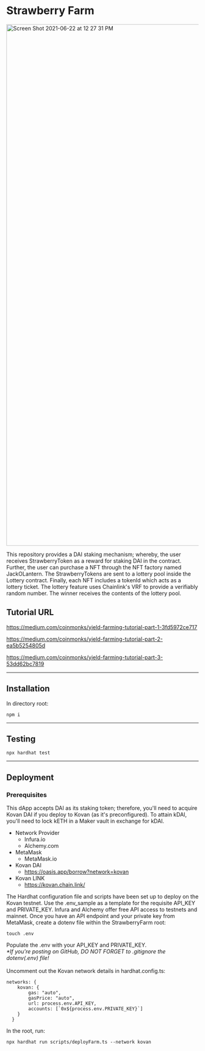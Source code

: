 # Strawberry Farm

<img width="1367" alt="Screen Shot 2021-06-22 at 12 27 31 PM" src="https://user-images.githubusercontent.com/69282788/122964969-cd00e180-d355-11eb-899a-21e59c621ed4.png">

This repository provides a DAI staking mechanism; whereby, the user receives StrawberryToken as a reward for staking DAI in the contract. Further, the user can purchase a NFT through the NFT factory named JackOLantern. The StrawberryTokens are sent to a lottery pool inside the Lottery contract. Finally, each NFT includes a tokenId which acts as a lottery ticket. The lottery feature uses Chainlink's VRF to provide a verifiably random number. The winner receives the contents of the lottery pool. 

## Tutorial URL
https://medium.com/coinmonks/yield-farming-tutorial-part-1-3fd5972ce717

https://medium.com/coinmonks/yield-farming-tutorial-part-2-ea5b5254805d

https://medium.com/coinmonks/yield-farming-tutorial-part-3-53dd62bc7819

***

## Installation
In directory root:
```
npm i
```
***
## Testing
```
npx hardhat test
```
***
## Deployment
### Prerequisites
This dApp accepts DAI as its staking token; therefore, you'll need to acquire Kovan DAI if you deploy to Kovan (as it's preconfigured). To attain kDAI, you'll need to lock kETH in a Maker vault in exchange for kDAI.
* Network Provider
    * Infura.io
    * Alchemy.com
* MetaMask 
    * MetaMask.io
* Kovan DAI 
    * https://oasis.app/borrow?network=kovan
* Kovan LINK
    * https://kovan.chain.link/

The Hardhat configuration file and scripts have been set up to deploy on the Kovan testnet. Use the .env_sample as a template for the requisite API_KEY and PRIVATE_KEY. Infura and Alchemy offer free API access to testnets and mainnet. Once you have an API endpoint and your private key from MetaMask, create a dotenv file within the StrawberryFarm root:

```
touch .env
```
Populate the .env with your API_KEY and PRIVATE_KEY. 
<br>
_*If you're posting on GitHub, DO NOT FORGET to .gitignore the dotenv(.env) file!_
<br>
<br>
Uncomment out the Kovan network details in hardhat.config.ts:
```
networks: {
    kovan: {
        gas: "auto",
        gasPrice: "auto",
        url: process.env.API_KEY,
        accounts: [`0x${process.env.PRIVATE_KEY}`]
    }
  }
```
In the root, run:
```
npx hardhat run scripts/deployFarm.ts --network kovan
```



